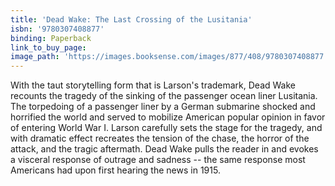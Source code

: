 ```yaml
---
title: 'Dead Wake: The Last Crossing of the Lusitania'
isbn: '9780307408877'
binding: Paperback
link_to_buy_page:
image_path: 'https://images.booksense.com/images/877/408/9780307408877.jpg'
---
```



With the taut storytelling form that is Larson's trademark, Dead Wake recounts the tragedy of the sinking of the passenger ocean liner Lusitania. The torpedoing of a passenger liner by a German submarine shocked and horrified the world and served to mobilize American popular opinion in favor of entering World War I. Larson carefully sets the stage for the tragedy, and with dramatic effect recreates the tension of the chase, the horror of the attack, and the tragic aftermath. Dead Wake pulls the reader in and evokes a visceral response of outrage and sadness -- the same response most Americans had upon first hearing the news in 1915.